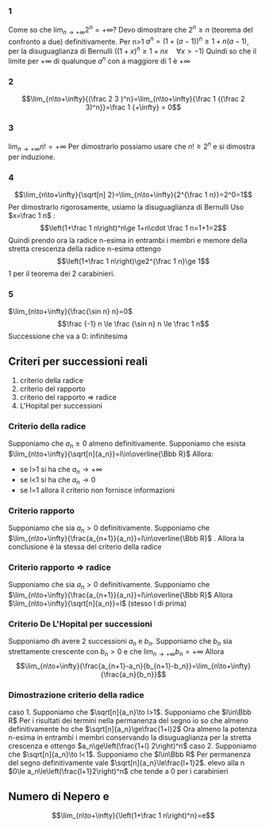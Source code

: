 ### 1
Come so che $\lim_{n\to+\infty}{2^n}=+\infty$? Devo dimostrare che $2^n\ge n$ (teorema del confronto a due) definitivamente.
Per n>1
$a^n=(1+(a-1))^n\ge 1+n(a-1)$, per la disuguaglianza di Bernulli ($(1+x)^n\ge1+nx\quad\forall x>-1$)
Quindi so che il limite per $+\infty$ di qualunque $a^n$ con a maggiore di 1 è $+\infty$

### 2
$$\lim_{n\to+\infty}{(\frac 2 3 )^n}=\lim_{n\to+\infty}{\frac 1 {(\frac 2 3)^n}}=\frac 1 {+\infty} = 0$$
### 3
$\lim_{n\to+\infty}{n!}=+\infty$
Per dimostrarlo possiamo usare che $n!\ge 2^n$ e si dimostra per induzione.
### 4
$$\lim_{n\to+\infty}{\sqrt[n] 2}=\lim_{n\to+\infty}{2^{\frac 1 n}}=2^0=1$$
Per dimostrarlo rigorosamente, usiamo la disuguaglianza di Bernulli
Uso $x=\frac 1 n$ : $$\left(1+\frac 1 n\right)^n\ge 1+n\cdot \frac 1 n=1+1=2$$
Quindi prendo ora la radice n-esima in entrambi i membri e memore della stretta crescenza della radice n-esima ottengo 
$$\left(1+\frac 1 n\right)\ge2^{\frac 1 n}\ge 1$$
1 per il teorema dei 2 carabinieri.
### 5
$\lim_{n\to+\infty}{\frac{\sin n} n}=0$
$$\frac {-1} n \le \frac {\sin n} n \le \frac 1 n$$
Successione che va a 0: infinitesima

## Criteri per successioni reali
1. criterio della radice
2. criterio del rapporto
3. criterio del rapporto $\Rightarrow$ radice
4. L'Hopital per successioni
### Criterio della radice
Supponiamo che $a_n\ge0$ almeno definitivamente. Supponiamo che esista $\lim_{n\to+\infty}{\sqrt[n]{a_n}}=l\in\overline{\Bbb R}$
Allora:
- se l>1 si ha che $a_n\to+\infty$
- se l<1 si ha che $a_n\to0$
- se l=1 allora il criterio non fornisce informazioni
### Criterio rapporto
Supponiamo che sia $a_n>0$ definitivamente. Supponiamo che $\lim_{n\to+\infty}{\frac{a_{n+1}}{a_n}}=l\in\overline{\Bbb R}$ . Allora la conclusione è la stessa del criterio della radice
### Criterio rapporto $\Rightarrow$ radice
Supponiamo che sia $a_n>0$ definitivamente. Supponiamo che $\lim_{n\to+\infty}{\frac{a_{n+1}}{a_n}}=l\in\overline{\Bbb R}$
Allora $\lim_{n\to+\infty}{\sqrt[n]{a_n}}=l$ (stesso l di prima)
### Criterio De L'Hopital per successioni
Supponiamo dh avere 2 successioni $a_n$ e $b_n$. Supponiamo che $b_n$ sia strettamente crescente con $b_n>0$ e che $\lim_{n\to+\infty}{b_n}=+\infty$ Allora 
$$\lim_{n\to+\infty}{\frac{a_{n+1}-a_n}{b_{n+1}-b_n}}=\lim_{n\to+\infty}{\frac{a_n}{b_n}}$$
### Dimostrazione criterio della radice
caso 1. Supponiamo che $\sqrt[n]{a_n}\to l>1$. Supponiamo che $l\in\Bbb R$
Per i risultati dei termini nella permanenza del segno io so che almeno definitivamente ho che $\sqrt[n]{a_n}\ge\frac{1+l}2$
Ora almeno la potenza n-esima in entrambi i membri conservando la disuguaglianza per la stretta crescenza e ottengo $a_n\ge\left(\frac{1+l} 2\right)^n$
caso 2. Supponiamo che $\sqrt[n]{a_n}\to l<1$. Supponiamo che $l\in\Bbb R$
Per permanenza del segno definitivamente vale $\sqrt[n]{a_n}\le\frac{l+1}2$. elevo alla n
$0\le a_n\le\left(\frac{l+1}2\right)^n$  che tende a 0 per i carabinieri

## Numero di Nepero e
$$\lim_{n\to+\infty}{\left(1+\frac 1 n\right)^n}=e$$


